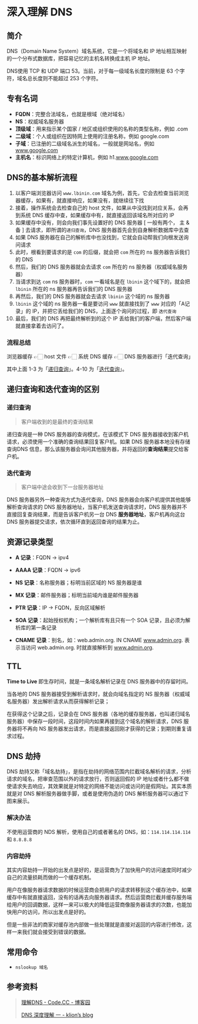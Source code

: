 # 深入理解 DNS

## 简介
DNS（Domain Name System）域名系统，它是一个将域名和 IP 地址相互映射的一个分布式数据库，把容易记忆的主机名转换成主机 IP 地址。

DNS使用 TCP 和 UDP 端口 53。当前，对于每一级域名长度的限制是 63 个字符，域名总长度则不能超过 253 个字符。

## 专有名词

- **FQDN**：完整合法域名，也就是根域（绝对域名）
- **NS**：权威域名服务器
- **顶级域**：用来指示某个国家 / 地区或组织使用的名称的类型名称，例如 .com
- **二级域**：个人或组织在因特网上使用的注册名称，例如 google.com
- **子域**：已注册的二级域名派生的域名，一般就是网站名，例如 www.google.com
- **主机名**：标识网络上的特定计算机，例如 h1.www.google.com

## DNS的基本解析流程
1. 以客户端浏览器访问 `www.lbinin.com` 域名为例，首先，它会去检查当前浏览器缓存，如果有，就直接响应，如果没有，就继续往下找
2. 接着，操作系统会去检查自己的 host 文件，如果从中没找到对应关系，会再到系统 DNS 缓存中查，如果缓存中有，就直接返回该域名所对应的 IP
3. 如果缓存中没有，则会向我们事先设置好的 DNS 服务器 [ 一般有两个， 主 & 备 ] 去请求，即所谓的`递归查询`，DNS 服务器首先会到自身解析数据库中去查
4. 如果 DNS 服务器在自己的解析库中也没找到，它就会自动帮我们向根发送询问请求
5. 此时，根看到要请求的是 `com` 的后缀，就会把 `com` 所在的 ns 服务器告诉我们的 DNS
6. 然后，我们的 DNS 服务器就会去请求 `com` 所在的 ns 服务器（权威域名服务器）
7. 当请求到达 `com` ns 服务器时，`com` 一看域名是在 `lbinin` 这个域下的，就会把 `lbinin` 所在的 ns 服务器再告诉我们的 DNS 服务器
8. 再然后，我们的 DNS 服务器就会去请求 `lbinin` 这个域的 ns 服务器
9. `lbinin` 这个域的 ns 服务器一看是要访问 `www` 就直接找到了 `www` 对应的「A记录」的 IP，并把它丢给我们的 DNS，上面逐个询问的过程，即 `迭代查询`
10. 最后，我们的 DNS 再把最终解析到的这个 IP 丢给我们的客户端，然后客户端就直接拿着去访问了。

### 流程总结

浏览器缓存 👉🏻 host 文件 👉🏻 系统 DNS 缓存 👉🏻 DNS 服务器进行「迭代查询」

其中上面 1-3 为「[递归查询](#递归查询)」。4-10 为「[迭代查询](#迭代查询)」。

## 递归查询和迭代查询的区别

### 递归查询

> 客户端收到的是最终的查询结果

递归查询是一种 DNS 服务器的查询模式，在该模式下 DNS 服务器接收到客户机请求，必须使用一个准确的查询结果回复客户机。如果 DNS 服务器本地没有存储查询DNS 信息，那么该服务器会询问其他服务器，并将返回的**查询结果**提交给客户机。

### 迭代查询

> 客户端中途会收到下一台服务器地址

DNS 服务器另外一种查询方式为迭代查询，DNS 服务器会向客户机提供其他能够解析查询请求的 DNS 服务器地址，当客户机发送查询请求时，DNS 服务器并不直接回复查询结果，而是告诉客户机另一台 DNS **服务器地址**，客户机再向这台 DNS 服务器提交请求，依次循环直到返回查询的结果为止。

## 资源记录类型

- **A 记录**：FQDN -> ipv4

- **AAAA 记录**：FQDN -> ipv6

- **NS 记录**：名称服务器；标明当前区域的 NS 服务器是谁

- **MX 记录**：邮件服务器；标明当前域内谁是邮件服务器

- **PTR 记录**：IP -> FQDN，反向区域解析

- **SOA 记录**：起始授权机构；一个解析库有且只有一个 SOA 记录，且必须为解析库的第一条记录

- **CNAME 记录**：别名，如：web.admin.org. IN CNAME www.admin.org. 表示当访问 web.admin.org. 时就直接解析到 www.admin.org.


## TTL

**Time to Live** 即生存时间，就是一条域名解析记录在 DNS 服务器中的存留时间。

当各地的 DNS 服务器接受到解析请求时，就会向域名指定的 NS 服务器（权威域名服务器）发出解析请求从而获得解析记录；

在获得这个记录之后，记录会在 DNS 服务器（各地的缓存服务器，也叫递归域名服务器）中保存一段时间，这段时间内如果再接到这个域名的解析请求，DNS 服务器将不再向 NS 服务器发出请求，而是直接返回刚才获得的记录；到期则重复请求过程。

## DNS 劫持

DNS 劫持又称「域名劫持」，是指在劫持的网络范围内拦截域名解析的请求，分析请求的域名，把审查范围以外的请求放行，否则返回假的 IP 地址或者什么都不做使请求失去响应，其效果就是对特定的网络不能访问或访问的是假网址。其实本质就是对 DNS 解析服务器做手脚，或者是使用伪造的 DNS 解析服务器可以通过下图来展示。

### 解决办法

不使用运营商的 NDS 解析，使用自己的或者著名的 DNS，如：`114.114.114.114` 和 `8.8.8.8`

### 内容劫持

其实内容劫持一开始的出发点是好的，是运营商为了加快用户的访问速度同时减少自己的流量损耗而做的一个缓存机制。

用户在像服务器请求数据的时候运营商会把用户的请求转移到这个缓存池中，如果缓存中有就直接返回，没有的话再去向服务器请求。然后运营商拦截并缓存服务端给用户的回调数据，这样一来可以极大的降低运营商像服务器请求的次数，也能加快用户的访问，所以出发点是好的。

但是一些非法的商家对缓存池内部做一些处理就是直接对返回的内容进行修改，这样一来我们就会接受到错误的数据。

## 常用命令
- `nslookup 域名`

## 参考资料
> [理解DNS - Code.CC - 博客园](https://www.cnblogs.com/codecc/p/dns.html)
> 
> [DNS 深度理解  一  - klion’s blog](https://klionsec.github.io/2017/12/11/Dns-tips/)